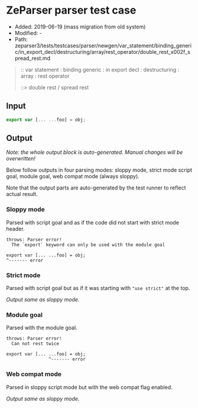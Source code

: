 # ZeParser parser test case

- Added: 2019-06-19 (mass migration from old system)
- Modified: -
- Path: zeparser3/tests/testcases/parser/newgen/var_statement/binding_generic/in_export_decl/destructuring/array/rest_operator/double_rest_x002f_spread_rest.md

> :: var statement : binding generic : in export decl : destructuring : array : rest operator
>
> ::> double rest / spread rest

## Input

`````js
export var [... ...foo] = obj;
`````

## Output

_Note: the whole output block is auto-generated. Manual changes will be overwritten!_

Below follow outputs in four parsing modes: sloppy mode, strict mode script goal, module goal, web compat mode (always sloppy).

Note that the output parts are auto-generated by the test runner to reflect actual result.

### Sloppy mode

Parsed with script goal and as if the code did not start with strict mode header.

`````
throws: Parser error!
  The `export` keyword can only be used with the module goal

export var [... ...foo] = obj;
^------- error
`````

### Strict mode

Parsed with script goal but as if it was starting with `"use strict"` at the top.

_Output same as sloppy mode._

### Module goal

Parsed with the module goal.

`````
throws: Parser error!
  Can not rest twice

export var [... ...foo] = obj;
                ^------- error
`````


### Web compat mode

Parsed in sloppy script mode but with the web compat flag enabled.

_Output same as sloppy mode._
